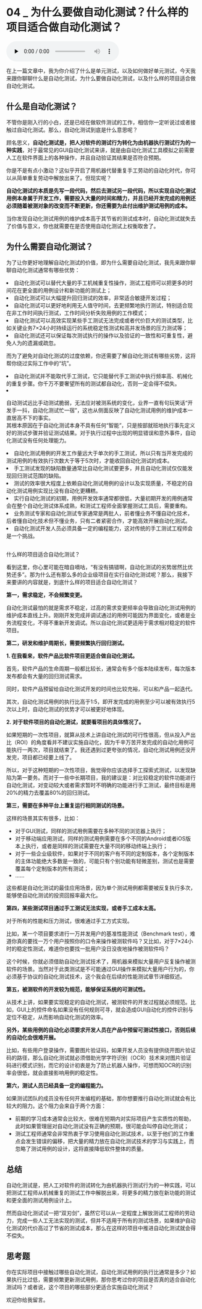 # 04 _ 为什么要做自动化测试？什么样的项目适合做自动化测试？

<audio id="audio" title="04 | 为什么要做自动化测试？什么样的项目适合做自动化测试？" controls="" preload="none"><source id="mp3" src="https://static001.geekbang.org/resource/audio/09/06/09383c2f4a9f4226e7378bdf7488ce06.mp3"></audio>

在上一篇文章中，我为你介绍了什么是单元测试，以及如何做好单元测试，今天我来跟你聊聊什么是自动化测试，为什么要做自动化测试，以及什么样的项目适合做自动化测试。

## 什么是自动化测试？

不管你是刚入行的小白，还是已经在做软件测试的工作，相信你一定听说过或者接触过自动化测试。那么，自动化测试到底是什么意思呢？

顾名思义，**自动化测试是，把人对软件的测试行为转化为由机器执行测试行为的一种实践**，对于最常见的GUI自动化测试来讲，就是由自动化测试工具模拟之前需要人工在软件界面上的各种操作，并且自动验证其结果是否符合预期。

你是不是有点小激动？这似乎开启了用机器代替重复手工劳动的自动化时代，你可以从简单重复劳动中解放出来了。但现实呢？

**自动化测试的本质是先写一段代码，然后去测试另一段代码，所以实现自动化测试用例本身属于开发工作，需要投入大量的时间和精力，并且已经开发完成的用例还必须随着被测对象的改变而不断更新，你还需要为此付出维护测试用例的成本。**

当你发现自动化测试用例的维护成本高于其节省的测试成本时，自动化测试就失去了价值与意义，你也就需要在是否使用自动化测试上权衡取舍了。

## 为什么需要自动化测试？

为了让你更好地理解自动化测试的价值，即为什么需要自动化测试，我先来跟你聊聊自动化测试通常有哪些优势：

<li>
自动化测试可以替代大量的手工机械重复性操作，测试工程师可以把更多的时间花在更全面的用例设计和新功能的测试上；
</li>
<li>
自动化测试可以大幅提升回归测试的效率，非常适合敏捷开发过程；
</li>
<li>
自动化测试可以更好地利用无人值守时间，去更频繁地执行测试，特别适合现在非工作时间执行测试，工作时间分析失败用例的工作模式；
</li>
<li>
自动化测试可以高效实现某些手工测试无法完成或者代价巨大的测试类型，比如关键业务7×24小时持续运行的系统稳定性测试和高并发场景的压力测试等；
</li>
<li>
自动化测试还可以保证每次测试执行的操作以及验证的一致性和可重复性，避免人为的遗漏或疏忽。
</li>

而为了避免对自动化测试的过度依赖，你还需要了解自动化测试有哪些劣势，这将帮你绕过实际工作中的“坑”。

<li>
自动化测试并不能取代手工测试，它只能替代手工测试中执行频率高、机械化的重复步骤。你千万不要奢望所有的测试都自动化，否则一定会得不偿失。
</li>
<li>
<p>自动测试远比手动测试脆弱，无法应对被测系统的变化，业界一直有句玩笑话“开发手一抖，自动化测试忙一宿”，这也从侧面反映了自动化测试用例的维护成本一直居高不下的事实。<br />
其根本原因在于自动化测试本身不具有任何“智能”，只是按部就班地执行事先定义好的测试步骤并验证测试结果。对于执行过程中出现的明显错误和意外事件，自动化测试没有任何处理能力。</p>
</li>
<li>
自动化测试用例的开发工作量远大于单次的手工测试，所以只有当开发完成的测试用例的有效执行次数大于等于5次时，才能收回自动化测试的成本。
</li>
<li>
手工测试发现的缺陷数量通常比自动化测试要更多，并且自动化测试仅仅能发现回归测试范围的缺陷。
</li>
<li>
测试的效率很大程度上依赖自动化测试用例的设计以及实现质量，不稳定的自动化测试用例实现比没有自动化更糟糕。
</li>
<li>
实行自动化测试的初期，用例开发效率通常都很低，大量初期开发的用例通常会在整个自动化测试体系成熟，和测试工程师全面掌握测试工具后，需要重构。
</li>
<li>
业务测试专家和自动化测试专家通常是两批人，前者懂业务不懂自动化技术，后者懂自动化技术但不懂业务，只有二者紧密合作，才能高效开展自动化测试。
</li>
<li>
自动化测试开发人员必须具备一定的编程能力，这对传统的手工测试工程师会是一个挑战。
</li>

## 

什么样的项目适合自动化测试？

看到这里，你心里可能在暗自嘀咕，“有没有搞错啊，自动化测试的劣势居然比优势还多”。那为什么还有那么多的企业级项目在实行自动化测试呢？那么，我接下来要讲的内容就是，到底什么样的项目适合自动化测试？

**第一，需求稳定，不会频繁变更。**

自动化测试最怕的就是需求不稳定，过高的需求变更频率会导致自动化测试用例的维护成本直线上升。刚刚开发完成并调试通过的用例可能因为界面变化，或者是业务流程变化，不得不重新开发调试。所以自动化测试更适用于需求相对稳定的软件项目。

**第二，研发和维护周期长，需要频繁执行回归测试。**

**1.  在我看来，软件产品比软件项目更适合做自动化测试。**

首先，软件产品的生命周期一般都比较长，通常会有多个版本陆续发布，每次版本发布都会有大量的回归测试需求。

同时，软件产品预留给自动化测试开发的时间也比较充裕，可以和产品一起迭代。

其次，自动化测试用例的执行比高于1:5，即开发完成的用例至少可以被有效执行5次以上时，自动化测试的优势才可以被更好地体现。

**2.  对于软件项目的自动化测试，就要看项目的具体情况了。**

如果短期的一次性项目，就算从技术上讲自动化测试的可行性很高，但从投入产出比（ROI）的角度看并不建议实施自动化，因为千辛万苦开发完成的自动化用例可能执行一两次，项目就结束了。我还遇到过更夸张的情况，自动化测试用例还没开发完，项目都已经要上线了。

所以，对于这种短期的一次性项目，我觉得你应该选择手工探索式测试，以发现缺陷为第一要务。而对于一些中长期项目，我的建议是：对比较稳定的软件功能进行自动化测试，对变动较大或者需求暂时不明确的功能进行手工测试，最终目标是用20%的精力去覆盖80%的回归测试。

**第三，需要在多种平台上重复运行相同测试的场景。**

这样的场景其实有很多，比如：

- 对于GUI测试，同样的测试用例需要在多种不同的浏览器上执行；
- 对于移动端应用测试，同样的测试用例需要在多个不同的Android或者iOS版本上执行，或者是同样的测试需要在大量不同的移动终端上执行；
- 对于一些企业级软件，如果对于不同的客户有不同的定制版本，各个定制版本的主体功能绝大多数是一致的，可能只有个别功能有轻微差别，测试也是需要覆盖每个定制版本的所有测试；
- ……

这些都是自动化测试的最佳应用场景，因为单个测试用例都需要被反复执行多次，能够使自动化测试的投资回报率最大化。

**第四，某些测试项目通过手工测试无法实现，或者手工成本太高。**

对于所有的性能和压力测试，很难通过手工方式实现。

比如，某一个项目要求进行一万并发用户的基准性能测试（Benchmark test），难道你真的要找一万个用户按照你的口令来操作被测软件吗？又比如，对于7×24小时的稳定性测试，难道你也要找一批用户没日没夜地操作被测软件吗？

这个时候，你就必须借助自动化测试技术了，用机器来模拟大量用户反复操作被测软件的场景。当然对于此类测试是不可能通过GUI操作来模拟大量用户行为的，你必须基于协议的自动化测试技术，这个我会在后续的性能测试章节详细叙述。

**第五，被测软件的开发较为规范，能够保证系统的可测试性。**

从技术上讲，如果要实现稳定的自动化测试，被测软件的开发过程就必须规范。比如，GUI上的控件命名如果没有任何规则可寻，就会造成GUI自动化的控件识别与定位不稳定，从而影响自动化测试的效率。

**另外，某些用例的自动化必须要求开发人员在产品中预留可测试性接口，否则后续的自动化会很难开展。**

比如，有些用户登录操作，需要图片验证码，如果开发人员没有提供绕开图片验证码的路径，那么自动化测试就必须借助光学字符识别（OCR）技术来对图片验证码进行模式识别，而它的设计初衷是为了防止机器人操作，可想而知OCR的识别率会很低，就会直接影响用例的稳定性。

**第六，测试人员已经具备一定的编程能力。**

如果测试团队的成员没有任何开发编程的基础，那你想要推行自动化测试就会有比较大的阻力。这个阻力会来自于两个方面：

- 前期的学习成本通常会比较大，很难在短期内对实际项目产生实质性的帮助，此时如果管理层对自动化测试没有正确的预期，很可能会叫停自动化测试；
- 测试工程师通常会非常热衷于学习使用自动化测试技术，以至于他们的工作重点会发生错误的偏移，把大量的精力放在自动化测试技术的学习与实践上，而忽略了测试用例的设计，这将直接降低软件整体的质量。

## 总结

自动化测试是，把人工对软件的测试转化为由机器执行测试行为的一种实践，可以把测试工程师从机械重复的测试工作中解脱出来，将更多的精力放在新功能的测试和更全面的测试用例设计上。

然而自动化测试试一把“双刃剑”，虽然它可以从一定程度上解放测试工程师的劳动力，完成一些人工无法实现的测试，但并不适用于所有的测试场景，如果维护自动化测试的代价高过了节省的测试成本，那么在这样的项目中推进自动化测试就会得不偿失。

## 思考题

你在实际项目中接触过哪些自动化测试，自动化测试用例的执行比通常是多少？如果执行比过低，需要频繁更新测试用例，那你思考过你的项目是否真的适合自动化测试吗？或者说，这个项目的哪些部分更适合实施自动化测试？

欢迎你给我留言。


